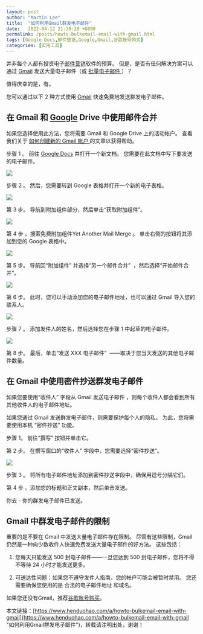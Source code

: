 ```yaml
---
layout: post  
author: "Martin Lee"  
title:  "如何利用Gmail群发电子邮件"  
date:   2022-04-12 21:39:20 +0800  
permalink: /posts/howto-bulkemail-email-with-gmail.html  
tags: [Google Docs,邮件营销,Google,Gmail,谷歌账号购买]  
categories: [实用工具]  
---
```

并非每个人都有投资电子[邮件营销](https://www.henduohao.com/tag/email-marketing "EDM营销（Email Direct Marketing）也即：Email营销、电子邮件营销。EDM有多种用途，可以发送电子广告、产品信息、销售信息、市场调查、市场推广活动信息等。")软件的预算。 但是，是否有任何解决方案可以通过 [Gmail](https://www.henduohao.com/tag/gmail "Gmail是Google的免费网络邮件服务，也是世界上用户量最多的邮箱。") 发送大量电子邮件（或 [批量电子邮件 ](https://www.henduohao.com/a/best-free-bulkemail-providers)）？

值得庆幸的是，有。

您可以通过以下 2 种方式使用 [Gmail](https://www.henduohao.com/tag/gmail "Gmail是Google的免费网络邮件服务，也是世界上用户量最多的邮箱。") 快速免费地发送群发电子邮件。

## 在 Gmail 和 [Google](https://www.henduohao.com/tag/google "Google（中文譯名：谷歌）為Alphabet（字母控股）的子公司，业务范围涵盖互联网广告、互联网搜索、云计算等领域，全球最大的搜索引擎。") Drive 中使用邮件合并

如果您选择使用此方法，您将需要 Gmail 和 Google Drive 上的活动帐户。 查看我们关于 [如何创建新的 Gmail 帐户 ](https://www.henduohao.com/a/register-a-gmail)的文章以获得帮助。

步骤 1 。 前往 [Google Docs](https://www.henduohao.com/tag/google-docs "Google Docs是一套在线办公软件，包括在线文档、表格和演示文稿。") 并打开一个新文档。 您需要在此文档中写下要发送的电子邮件。

![](https://p3-juejin.byteimg.com/tos-cn-i-k3u1fbpfcp/7b1086aadb314b59b57c07c3e2eabed3~tplv-k3u1fbpfcp-zoom-1.image)

步骤 2 。 然后，您需要转到 Google 表格并打开一个新的电子表格。

![](https://p3-juejin.byteimg.com/tos-cn-i-k3u1fbpfcp/a664248819324ebf8787ee384991c57d~tplv-k3u1fbpfcp-zoom-1.image)

第 3 步。 导航到附加组件部分，然后单击“获取附加组件”。

![](https://p3-juejin.byteimg.com/tos-cn-i-k3u1fbpfcp/669918419714450ba948a4fffe2e7e6f~tplv-k3u1fbpfcp-zoom-1.image)

第 4 步 。搜索免费附加组件Yet Another Mail Merge 。 单击右侧的按钮将其添加到您的 Google 表格中。

![](https://p3-juejin.byteimg.com/tos-cn-i-k3u1fbpfcp/fefc260751be47bda629820dbc20c5b9~tplv-k3u1fbpfcp-zoom-1.image)

第 5 步。 导航回“附加组件” 并选择“另一个邮件合并”  ，然后选择“开始邮件合并”。

![](https://p3-juejin.byteimg.com/tos-cn-i-k3u1fbpfcp/698d9d1f8de5487498882c5ce4fcd8ab~tplv-k3u1fbpfcp-zoom-1.image)

第 6 步。 此时，您可以手动添加您的电子邮件地址，也可以通过 Gmail 导入您的联系人。

![](https://p3-juejin.byteimg.com/tos-cn-i-k3u1fbpfcp/9fc6822a21f7412893b998b8b5d1f3dc~tplv-k3u1fbpfcp-zoom-1.image)

步骤 7 。 添加发件人的姓名，然后选择您在步骤 1 中起草的电子邮件。

![](https://p3-juejin.byteimg.com/tos-cn-i-k3u1fbpfcp/3608c492333c473bae541057b080bc53~tplv-k3u1fbpfcp-zoom-1.image)

第 8 步。 最后，单击“发送 XXX 电子邮件”  ——取决于您当天发送的其他电子邮件数量。

## 在 Gmail 中使用密件抄送群发电子邮件

如果您要使用“收件人” 字段从 Gmail 发送电子邮件 ，则每个收件人都会看到所有其他收件人的电子邮件地址。

如果您通过 Gmail 发送群发电子邮件，则需要保护每个人的隐私。 为此，您将需要使用本机 “密件抄送” 功能。

步骤 1。 前往“撰写” 按钮并单击它。

第 2 步。 在撰写窗口的“收件人” 字段中，您需要选择“密件抄送”。

![](https://p3-juejin.byteimg.com/tos-cn-i-k3u1fbpfcp/80b1142a9c33481388313060e6b55037~tplv-k3u1fbpfcp-zoom-1.image)

步骤 3 。 将所有电子邮件地址添加到密件抄送字段中，确保用逗号分隔它们。

第 4 步 。添加您的标题和正文副本，然后单击发送。

你去 - 你的群发电子邮件已发送。

## Gmail 中群发电子邮件的限制

重要的是不要在 Gmail 中发送大量电子邮件存在限制。 尽管有这些限制，Gmail 仍然是一种向少数收件人快速免费发送大量电子邮件的好方法。 这些包括：

1. 您每天只能发送 500 封电子邮件——一旦您达到 500 封电子邮件，您将不得不等待 24 小时才能发送更多。

2. 可送达性问题：如果您不遵守发件人指南，您的帐户可能会被暂时禁用。 您还需要确保您使用的是 合法的电子邮件地址 和域名。




如果您还没有Gmail，推荐[谷歌账号购买](https://www.henduohao.com/tag/buy-google-account "Gmail邮箱购买 谷歌邮箱购买 Gmail购买 Google账号购买")。

本文链接：[https://www.henduohao.com/a/howto-bulkemail-email-with-gmail](https://www.henduohao.com/a/howto-bulkemail-email-with-gmail "如何利用Gmail群发电子邮件")，转载请注明出处，谢谢！